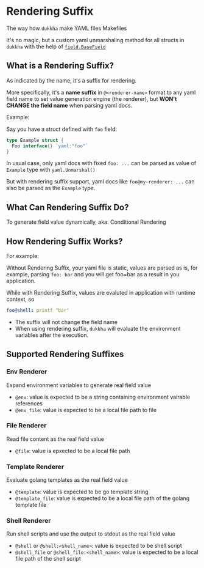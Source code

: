 # Rendering Suffix

The way how `dukkha` make YAML files Makefiles

It's no magic, but a custom yaml unmarshaling method for all structs in `dukkha` with the help of [`field.BaseField`](https://pkg.go.dev/arhat.dev/dukkha/pkg/field#BaseField)

## What is a Rendering Suffix?

As indicated by the name, it's a suffix for rendering.

More specifically, it's a __name suffix__ in `@<renderer-name>` format to any yaml field name to set value generation engine (the renderer), but __WON't CHANGE the field name__ when parsing yaml docs.

Example:

Say you have a struct defined with `foo` field:

```go
type Example struct {
  Foo interface{} `yaml:"foo"`
}
```

In usual case, only yaml docs with fixed `foo: ...` can be parsed as value of `Example` type with `yaml.Unmarshal()`

But with rendering suffix support, yaml docs like `foo@my-renderer: ...` can also be parsed as the `Example` type.

## What Can Rendering Suffix Do?

To generate field value dynamically, aka. Conditional Rendering

## How Rendering Suffix Works?

For example:

Without Rendering Suffix, your yaml file is static, values are parsed as is, for example, parsing `foo: bar` and you will get foo=bar as a result in you application.

While with Rendering Suffix, values are evaluted in application with runtime context, so

```yaml
foo@shell: printf "bar"
```

- The suffix will not change the field name
- When using rendering suffix, `dukkha` will evaluate the environment variables after the execution.

## Supported Rendering Suffixes

### Env Renderer

Expand environment variables to generate real field value

- `@env`: value is expected to be a string containing environment vairable references
- `@env_file`: value is expected to be a local file path to file

### File Renderer

Read file content as the real field value

- `@file`: value is epxected to be a local file path

### Template Renderer

Evaluate golang templates as the real field value

- `@template`: value is expected to be go template string
- `@template_file`: value is expected to be a local file path of the golang template file

### Shell Renderer

Run shell scripts and use the output to stdout as the real field value

- `@shell` or `@shell:<shell_name>`: value is expected to be shell script
- `@shell_file` or `@shell_file:<shell_name>`: value is expected to be a local file path of the shell script
